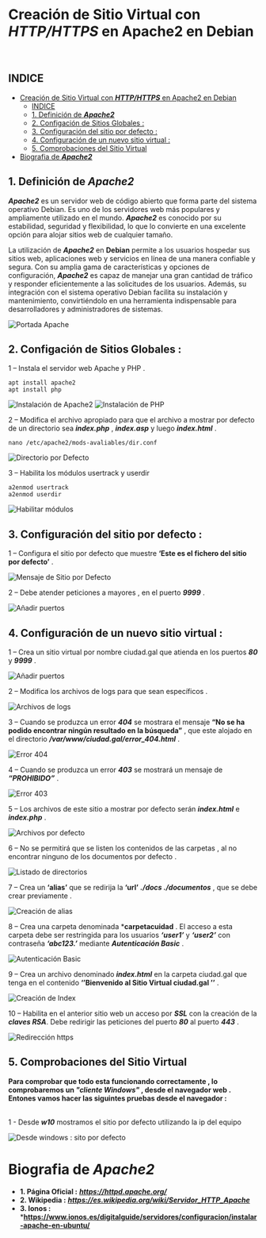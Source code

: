 # Creación de Sitio Virtual con ***HTTP/HTTPS*** en Apache2 en Debian
<br>

## INDICE 
- [Creación de Sitio Virtual con ***HTTP/HTTPS*** en Apache2 en Debian](#creación-de-sitio-virtual-con-httphttps-en-apache2-en-debian)
  - [INDICE](#indice)
  - [1. Definición de ***Apache2***](#1-definición-de-apache2)
  - [2. Configación de Sitios Globales :](#2-configación-de-sitios-globales-)
  - [3. Configuración del sitio por defecto :](#3-configuración-del-sitio-por-defecto-)
  - [4. Configuración de un nuevo sitio virtual :](#4-configuración-de-un-nuevo-sitio-virtual-)
  - [5. Comprobaciones del Sitio Virtual](#5-comprobaciones-del-sitio-virtual)
- [Biografia de ***Apache2***](#biografia-de-apache2)


## 1. Definición de ***Apache2***

***Apache2*** es un servidor web de código abierto que forma parte del sistema operativo Debian. Es uno de los servidores web más populares y ampliamente utilizado en el mundo. ***Apache2*** es conocido por su estabilidad, seguridad y flexibilidad, lo que lo convierte en una excelente opción para alojar sitios web de cualquier tamaño.

La utilización de ***Apache2*** en **Debian** permite a los usuarios hospedar sus sitios web, aplicaciones web y servicios en línea de una manera confiable y segura. Con su amplia gama de características y opciones de configuración, ***Apache2*** es capaz de manejar una gran cantidad de tráfico y responder eficientemente a las solicitudes de los usuarios. Además, su integración con el sistema operativo Debian facilita su instalación y mantenimiento, convirtiéndolo en una herramienta indispensable para desarrolladores y administradores de sistemas.

![Portada Apache](./img/portada_apache2.png)


## 2. Configación de Sitios Globales :

1 – Instala el servidor web Apache y PHP . <br>

~~~
apt install apache2
apt install php
~~~

![Instalación de Apache2](./img/1_exapache2.png)
![Instalación de PHP](./img/2_exapache2.png)

2 – Modifica el archivo apropiado para que el archivo a mostrar por defecto de un directorio sea ***index.php*** , ***index.asp*** y luego ***index.html*** . <br>

~~~
nano /etc/apache2/mods-avaliables/dir.conf
~~~

![Directorio por Defecto](./img/3_exapache2.png)

3 – Habilita los módulos usertrack y userdir <br>

~~~
a2enmod usertrack
a2enmod userdir
~~~

![Habilitar módulos](./img/4_exapache2.png)

## 3. Configuración del sitio por defecto :

1 – Configura el sitio por defecto que muestre **‘Este es el fichero del sitio por defecto’** .<br>

![Mensaje de Sitio por Defecto](./img/5_exapache2.png)

2 – Debe atender peticiones a mayores , en el puerto ***9999*** . <br>

![Añadir puertos](./img/6_exapache2.png)

## 4. Configuración de un nuevo sitio virtual :

1 – Crea un sitio virtual por nombre ciudad.gal que atienda en los puertos ***80*** y ***9999*** .<br>

![Añadir puertos](./img/7_exapache2.png)

2 – Modifica los archivos de logs para que sean específicos . <br>

![Archivos de logs](./img/8_exapache2.png)

3 – Cuando se produzca un error ***404*** se mostrara el mensaje **“No se ha podido encontrar ningún resultado en la búsqueda”** , que este alojado en el directorio ***/var/www/ciudad.gal/error_404.html*** . <br>

![Error 404](./img/9_exapache2.png)

4 – Cuando se produzca un error ***403*** se mostrará un mensaje de ***“PROHIBIDO”*** . <br>

![Error 403](./img/10_exapache2.png)

5 – Los archivos de este sitio a mostrar por defecto serán ***index.html*** e ***index.php*** . <br>

![Archivos por defecto](./img/11_exapache2.png)

6 – No se permitirá que se listen los contenidos de las carpetas , al no encontrar ninguno de los documentos por defecto .

![Listado de directorios](./img/12_exapache2.png)

7 – Crea un **‘alias’** que se redirija la **‘url’** ***./docs  ./documentos*** , que se debe crear previamente . <br>

![Creación de alias](./img/13_exapache2.png)

8 – Crea una carpeta denominada ***carpetacuidad** . El acceso a esta carpeta debe ser restringida para los usuarios ***‘user1’*** y ***‘user2’*** con contraseña ***‘abc123.’*** mediante ***Autenticación Basic*** . <br>

![Autenticación Basic](./img/14_exapache2.png)

9 – Crea un archivo denominado ***index.html*** en la carpeta ciudad.gal que tenga en el contenido **‘’Bienvenido al Sitio Virtual ciudad.gal ’’** . <br>

![Creación de Index](./img/15_exapache2.png)

10 – Habilita en el anterior sitio web un acceso por ***SSL*** con la creación de la ***claves RSA***. Debe redirigir las peticiones del puerto ***80*** al puerto ***443*** . <br>

![Redirección https](./img/16_exapache2.png)

## 5. Comprobaciones del Sitio Virtual 

**Para comprobar que todo esta funcionando correctamente , lo comprobaremos un ***"cliente Windows"*** , desde el navegador web . Entones vamos hacer las siguintes pruebas desde el navegador :** <br><br>

1 - Desde ***w10*** mostramos el sitio por defecto utilizando la ip del equipo <br>

![Desde windows : sito por defecto](./img/1_comprobaciones_exapache2.png)


# Biografia de ***Apache2***

- **1. Página Oficial :** ***https://httpd.apache.org/***
- **2. Wikipedia :** ***https://es.wikipedia.org/wiki/Servidor_HTTP_Apache***
- **3. Ionos :** ***https://www.ionos.es/digitalguide/servidores/configuracion/instalar-apache-en-ubuntu/**